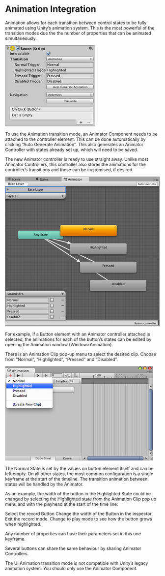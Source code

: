 # Animation Integration

Animation allows for each transition between control states to be fully animated using Unity’s animation system. This is the most powerful of the transition modes due the the number of properties that can be animated simultaneously.

![](Main/GUI_ButtonInspectorAnimation.png)

To use the Animation transition mode, an Animator Component needs to be attached to the controller element. This can be done automatically by clicking “Auto Generate Animation”. This also generates an Animator Controller with states already set up, which will need to be saved.

The new Animator controller is ready to use straight away. Unlike most Animator Controllers, this controller also stores the animations for the controller’s transitions and these can be customised, if desired.

![](Main/GUI_ButtonAnimator.png)

For example, if a Button element with an Animator controller attached is selected, the animations for each of the button’s states can be edited by opening the Animation window (Window>Animation).

There is an Animation Clip pop-up menu to select the desired clip. Choose from “Normal”, “Highlighted”, “Pressed” and “Disabled”.

![](Main/GUI_ButtonAnimationWindow.png)

The Normal State is set by the values on button element itself and can be left empty. On all other states, the most common configuration is a single keyframe at the start of the timeline. The transition animation between states will be handled by the Animator.

As an example, the width of the button in the Highlighted State could be changed by selecting the Highlighted state from the Animation Clip pop up menu and with the playhead at the start of the time line:

Select the record Button
Change the width of the Button in the inspector
Exit the record mode.
Change to play mode to see how the button grows when highlighted.

Any number of properties can have their parameters set in this one keyframe.

Several buttons can share the same behaviour by sharing Animator Controllers.

The UI Animation transition mode is not compatible with Unity’s legacy animation system. You should only use the Animator Component.